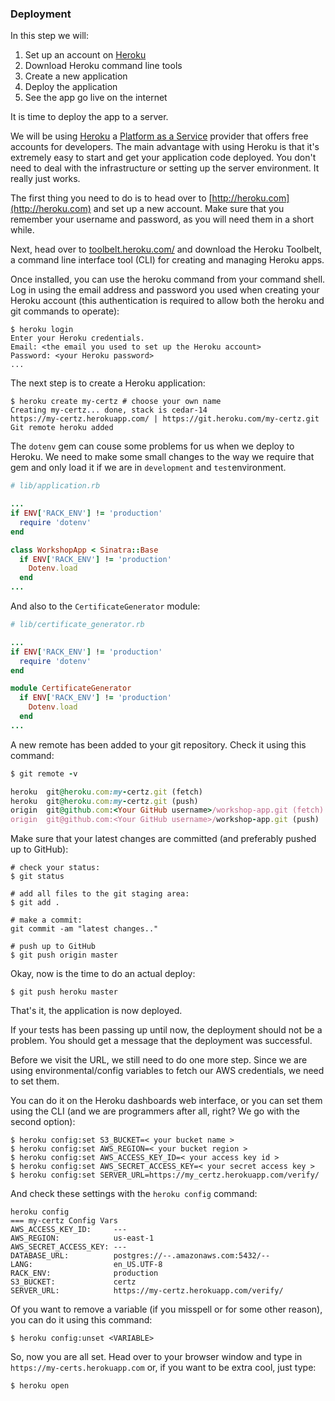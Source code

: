 ### Deployment

In this step we will:

1. Set up an account on [Heroku](http://heroku.com)
2. Download Heroku command line tools
3. Create a new application
4. Deploy the application
5. See the app go live on the internet

It is time to deploy the app to a server.

We will be using [Heroku](http://heroku.com) a [Platform as a Service](https://en.wikipedia.org/wiki/Platform_as_a_service) provider that
offers free accounts for developers. The main advantage with using Heroku is that it's extremely easy to start and get your application code deployed.
You don't need to deal with the infrastructure or setting up the server environment. It really just works.

The first thing you need to do is to head over to [http://heroku.com](http://heroku.com) and set up a new account. Make sure that you remember your username and password, as you will need them in a short while.

Next, head over to [toolbelt.heroku.com/](https://toolbelt.heroku.com/) and download the Heroku Toolbelt, a command line interface tool (CLI) for creating and managing Heroku apps.

Once installed, you can use the heroku command from your command shell.
Log in using the email address and password you used when creating your Heroku account (this authentication is required to allow both the heroku and git commands to operate):

```shell
$ heroku login
Enter your Heroku credentials.
Email: <the email you used to set up the Heroku account>
Password: <your Heroku password>
...
```
The next step is to create a Heroku application:

```shell
$ heroku create my-certz # choose your own name
Creating my-certz... done, stack is cedar-14
https://my-certz.herokuapp.com/ | https://git.heroku.com/my-certz.git
Git remote heroku added
```

The `dotenv` gem can couse some problems for us when we deploy to Heroku. We need to make some small changes to the way we require that gem and only load it if we are in `development` and `test`environment.


```ruby
# lib/application.rb

...
if ENV['RACK_ENV'] != 'production'
  require 'dotenv'
end

class WorkshopApp < Sinatra::Base
  if ENV['RACK_ENV'] != 'production'
    Dotenv.load
  end
...

```

And also to the `CertificateGenerator` module:

```ruby
# lib/certificate_generator.rb

...
if ENV['RACK_ENV'] != 'production'
  require 'dotenv'
end

module CertificateGenerator
  if ENV['RACK_ENV'] != 'production'
    Dotenv.load
  end
...
```

A new remote has been added to your git repository. Check it using this command:

```ruby
$ git remote -v

heroku	git@heroku.com:my-certz.git (fetch)
heroku	git@heroku.com:my-certz.git (push)
origin	git@github.com:<Your GitHub username>/workshop-app.git (fetch)
origin	git@github.com:<Your GitHub username>/workshop-app.git (push)
```

Make sure that your latest changes are committed (and preferably pushed up to GitHub):

```shell
# check your status:
$ git status

# add all files to the git staging area:
$ git add .

# make a commit:
git commit -am "latest changes.."

# push up to GitHub
$ git push origin master
```

Okay, now is the time to do an actual deploy:

```shell
$ git push heroku master
```

That's it, the application is now deployed.

If your tests has been passing up until now, the deployment should not be a problem.
You should get a message that the deployment was successful.

Before we visit the URL, we still need to do one more step. Since we are using environmental/config
variables to fetch our AWS credentials, we need to set them.

You can do it on the Heroku dashboards web interface, or you can set them using the CLI
(and we are programmers after all, right? We go with the second option):

```shell
$ heroku config:set S3_BUCKET=< your bucket name >
$ heroku config:set AWS_REGION=< your bucket region >
$ heroku config:set AWS_ACCESS_KEY_ID=< your access key id >
$ heroku config:set AWS_SECRET_ACCESS_KEY=< your secret access key >
$ heroku config:set SERVER_URL=https://my_certz.herokuapp.com/verify/
```

And check these settings with the `heroku config` command:

```shell
heroku config
=== my-certz Config Vars
AWS_ACCESS_KEY_ID:     ---
AWS_REGION:            us-east-1
AWS_SECRET_ACCESS_KEY: ---
DATABASE_URL:          postgres://--.amazonaws.com:5432/--
LANG:                  en_US.UTF-8
RACK_ENV:              production
S3_BUCKET:             certz
SERVER_URL:            https://my-certz.herokuapp.com/verify/
```

Of you want to remove a variable (if you misspell or for some other reason), you can do it using this command:

```shell
$ heroku config:unset <VARIABLE>
```

So, now you are all set. Head over to your browser window and type in `https://my-certs.herokuapp.com` or, if you want to be extra cool, just type:

```shell
$ heroku open
```

